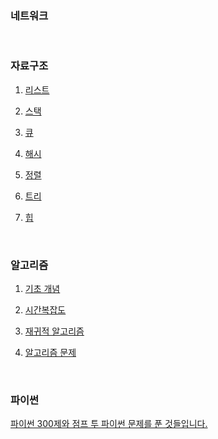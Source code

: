 ### 네트워크

<br>

### 자료구조

1. [리스트](https://github.com/qsdcfd/Year-dream/tree/TIL/Theory/Data_structure/list)

2. [스택](https://github.com/qsdcfd/Year-dream/tree/TIL/Theory/Data_structure/Stack)

3. [큐](https://github.com/qsdcfd/Year-dream/tree/TIL/Theory/Data_structure/Queue)

4. [해시](https://github.com/qsdcfd/Year-dream/tree/TIL/Theory/Data_structure/Hash)

5. [정렬](https://github.com/qsdcfd/Year-dream/tree/TIL/Theory/Data_structure/Sort)

6. [트리](https://github.com/qsdcfd/Year-dream/tree/TIL/Theory/Data_structure/Tree)

7. [힙](https://github.com/qsdcfd/Year-dream/tree/TIL/Theory/Data_structure/Heap)

<br>

### 알고리즘

1. [기초 개념](https://github.com/qsdcfd/Year-dream/tree/TIL/Theory/Algorithm/Fundation)

2. [시간복잡도](https://github.com/qsdcfd/Year-dream/tree/TIL/Theory/Algorithm/Big%20O)

3. [재귀적 알고리즘](https://github.com/qsdcfd/Year-dream/tree/TIL/Theory/Algorithm/Recursive)

4. [알고리즘 문제](https://github.com/qsdcfd/Year-dream/tree/TIL/Theory/Algorithm/Questions)

<br>

### 파이썬

[파이썬 300제와 점프 투 파이썬 문제를 푼 것들입니다.](https://github.com/qsdcfd/Year-dream/tree/TIL/Theory/Python/Questions)
